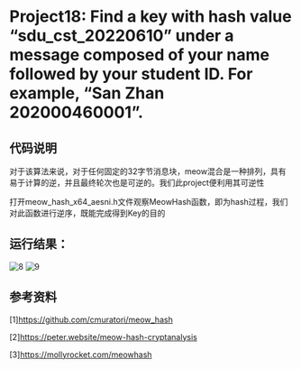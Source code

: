 # Project18: Find a key with hash value “sdu_cst_20220610” under a message composed of your name followed by your student ID. For example, “San Zhan 202000460001”.

## 代码说明
对于该算法来说，对于任何固定的32字节消息块，meow混合是一种排列，具有易于计算的逆，并且最终轮次也是可逆的。我们此project便利用其可逆性

打开meow_hash_x64_aesni.h文件观察MeowHash函数，即为hash过程，我们对此函数进行逆序，既能完成得到Key的目的

## 运行结果：
![8](https://user-images.githubusercontent.com/109883154/181770203-5583d3cf-6955-4678-a44c-393daca76d0b.png)
![9](https://user-images.githubusercontent.com/109883154/181770210-d3435d17-43a2-4b2f-a5bd-d0bb429e1ea1.png)




## 参考资料
[1]https://github.com/cmuratori/meow_hash

[2]https://peter.website/meow-hash-cryptanalysis

[3]https://mollyrocket.com/meowhash
